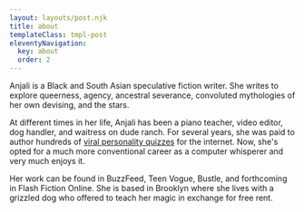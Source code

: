 ```yaml
---
layout: layouts/post.njk
title: about
templateClass: tmpl-post
eleventyNavigation:
  key: about
  order: 2
---
```


Anjali is a Black and South Asian speculative fiction writer. She writes to explore queerness, agency, ancestral severance, convoluted mythologies of her own devising, and the stars. 

At different times in her life, Anjali has been a piano teacher, video editor, dog handler, and waitress on dude ranch. For several years, she was paid to author hundreds of [viral personality quizzes](https://www.buzzfeed.com/anjalipatel) for the internet. Now, she's opted for a much more conventional career as a computer whisperer and very much enjoys it.

Her work can be found in BuzzFeed, Teen Vogue, Bustle, and forthcoming in Flash Fiction Online. She is based in Brooklyn where she lives with a grizzled dog who offered to teach her magic in exchange for free rent.